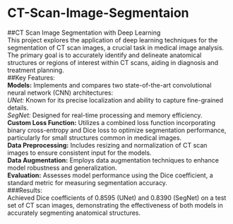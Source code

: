 # CT-Scan-Image-Segmentaion  
##CT Scan Image Segmentation with Deep Learning  
This project explores the application of deep learning techniques for the segmentation of CT scan images, a crucial task in medical image analysis. The primary goal is to accurately identify and delineate anatomical structures or regions of interest within CT scans, aiding in diagnosis and treatment planning.  
##Key Features:  
**Models:** Implements and compares two state-of-the-art convolutional neural network (CNN) architectures:  
*UNet:* Known for its precise localization and ability to capture fine-grained details.  
*SegNet:* Designed for real-time processing and memory efficiency.  
**Custom Loss Function:** Utilizes a combined loss function incorporating binary cross-entropy and Dice loss to optimize segmentation performance, particularly for small structures common in medical images.  
**Data Preprocessing:** Includes resizing and normalization of CT scan images to ensure consistent input for the models.  
**Data Augmentation:** Employs data augmentation techniques to enhance model robustness and generalization.  
**Evaluation:** Assesses model performance using the Dice coefficient, a standard metric for measuring segmentation accuracy.  
###Results:  
Achieved Dice coefficients of 0.8595 (UNet) and 0.8390 (SegNet) on a test set of CT scan images, demonstrating the effectiveness of both models in accurately segmenting anatomical structures.
